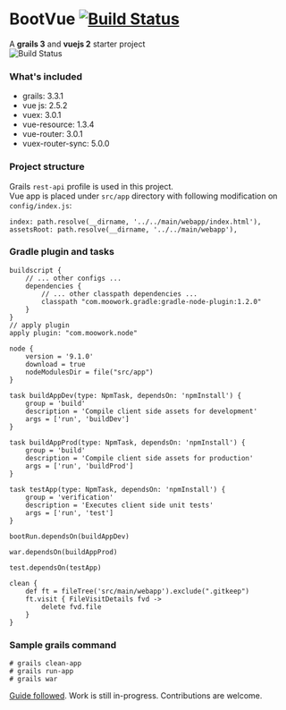 # BootVue [![Build Status](https://travis-ci.org/mamunsrdr/bootvue.svg?branch=master)](https://travis-ci.org/mamunsrdr/bootvue)
A **grails 3** and **vuejs 2** starter project<br>
![Build Status](https://i.imgur.com/IgIkC7Pl.png)

### What's included
* grails: 3.3.1
* vue js: 2.5.2
* vuex: 3.0.1
* vue-resource: 1.3.4
* vue-router: 3.0.1
* vuex-router-sync: 5.0.0
### Project structure
Grails `rest-api` profile is used in this project.<br>
Vue app is placed under `src/app` directory with following modification on `config/index.js`:
```
index: path.resolve(__dirname, '../../main/webapp/index.html'),
assetsRoot: path.resolve(__dirname, '../../main/webapp'),
```
### Gradle plugin and tasks
```
buildscript {
    // ... other configs ...
    dependencies {
        // ... other classpath dependencies ...
        classpath "com.moowork.gradle:gradle-node-plugin:1.2.0"
    }
}
// apply plugin
apply plugin: "com.moowork.node"
```
```
node {
    version = '9.1.0'
    download = true
    nodeModulesDir = file("src/app")
}

task buildAppDev(type: NpmTask, dependsOn: 'npmInstall') {
    group = 'build'
    description = 'Compile client side assets for development'
    args = ['run', 'buildDev']
}

task buildAppProd(type: NpmTask, dependsOn: 'npmInstall') {
    group = 'build'
    description = 'Compile client side assets for production'
    args = ['run', 'buildProd']
}

task testApp(type: NpmTask, dependsOn: 'npmInstall') {
    group = 'verification'
    description = 'Executes client side unit tests'
    args = ['run', 'test']
}

bootRun.dependsOn(buildAppDev)

war.dependsOn(buildAppProd)

test.dependsOn(testApp)

clean {
    def ft = fileTree('src/main/webapp').exclude(".gitkeep")
    ft.visit { FileVisitDetails fvd ->
        delete fvd.file
    }
}
```


### Sample grails command
```
# grails clean-app
# grails run-app
# grails war
```
[Guide followed](http://guides.grails.org/angular2-combined/guide/index.html). Work is still in-progress. Contributions are welcome.
